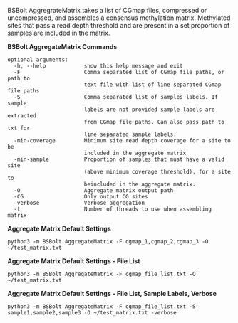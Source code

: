 
BSBolt AggregrateMatrix takes a list of CGmap files, compressed or uncompressed, and assembles a consensus methylation matrix. Methylated sites that 
pass a read depth threshold and are present in a set proportion of samples are included in the matrix. 

**BSBolt AggregateMatrix Commands**
```shell
optional arguments:
  -h, --help            show this help message and exit
  -F                    Comma separated list of CGmap file paths, or path to
                        text file with list of line separated CGmap file paths
  -S                    Comma separated list of samples labels. If sample
                        labels are not provided sample labels are extracted
                        from CGmap file paths. Can also pass path to txt for
                        line separated sample labels.
  -min-coverage         Minimum site read depth coverage for a site to be
                        included in the aggregate matrix
  -min-sample           Proportion of samples that must have a valid site
                        (above minimum coverage threshold), for a site to
                        beincluded in the aggregate matrix.
  -O                    Aggregate matrix output path
  -CG                   Only output CG sites
  -verbose              Verbose aggregation
  -t                    Number of threads to use when assembling matrix
```
**Aggregate Matrix Default Settings**

```shell
python3 -m BSBolt AggregateMatrix -F cgmap_1,cgmap_2,cgmap_3 -O ~/test_matrix.txt
```
**Aggregate Matrix Default Settings - File List**

```shell
python3 -m BSBolt AggregateMatrix -F cgmap_file_list.txt -O ~/test_matrix.txt
```

**Aggregate Matrix Default Settings - File List, Sample Labels, Verbose**

```shell
python3 -m BSBolt AggregateMatrix -F cgmap_file_list.txt -S sample1,sample2,sample3 -O ~/test_matrix.txt -verbose
```


